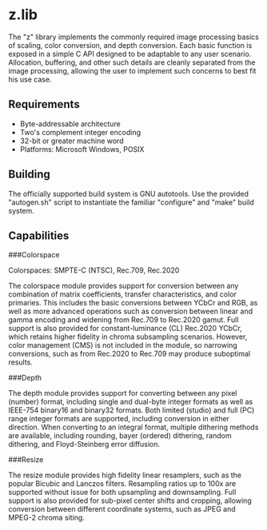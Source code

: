 z.lib
======
The "z" library implements the commonly required image processing basics of scaling, color conversion, and depth conversion. Each basic function is exposed in a simple C API designed to be adaptable to any user scenario. Allocation, buffering, and other such details are cleanly separated from the image processing, allowing the user to implement such concerns to best fit his use case.

Requirements
-----
- Byte-addressable architecture
- Two's complement integer encoding
- 32-bit or greater machine word
- Platforms: Microsoft Windows, POSIX

Building
-----
The officially supported build system is GNU autotools. Use the provided "autogen.sh" script to instantiate the familiar "configure" and "make" build system.

Capabilities
-----
###Colorspace

Colorspaces: SMPTE-C (NTSC), Rec.709, Rec.2020

The colorspace module provides support for conversion between any combination of matrix coefficients, transfer characteristics, and color primaries. This includes the basic conversions between YCbCr and RGB, as well as more advanced operations such as conversion between linear and gamma encoding and widening from Rec.709 to Rec.2020 gamut. Full support is also provided for constant-luminance (CL) Rec.2020 YCbCr, which retains higher fidelity in chroma subsampling scenarios. However, color management (CMS) is not included in the module, so narrowing conversions, such as from Rec.2020 to Rec.709 may produce suboptimal results.

###Depth

The depth module provides support for converting between any pixel (number) format, including single and dual-byte integer formats as well as IEEE-754 binary16 and binary32 formats. Both limited (studio) and full (PC) range integer formats are supported, including conversion in either direction. When converting to an integral format, multiple dithering methods are available, including rounding, bayer (ordered) dithering, random dithering, and Floyd-Steinberg error diffusion.

###Resize

The resize module provides high fidelity linear resamplers, such as the popular Bicubic and Lanczos filters. Resampling ratios up to 100x are supported without issue for both upsampling and downsampling. Full support is also provided for sub-pixel center shifts and cropping, allowing conversion between different coordinate systems, such as JPEG and MPEG-2 chroma siting.
